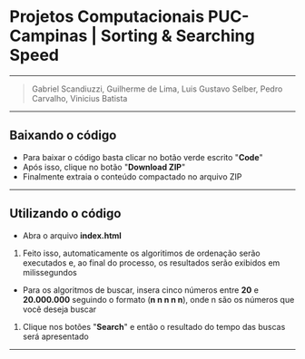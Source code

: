 # Projetos Computacionais PUC-Campinas | Sorting & Searching Speed

---

> Gabriel Scandiuzzi, Guilherme de Lima, Luis Gustavo Selber, Pedro Carvalho, Vinicius Batista

---

## Baixando o código

- Para baixar o código basta clicar no botão verde escrito "**Code**"
- Após isso, clique no botão "**Download ZIP**"
- Finalmente extraia o conteúdo compactado no arquivo ZIP

---

## Utilizando o código

- Abra o arquivo **index.html**
1. Feito isso, automaticamente os algoritimos de ordenação serão executados e, ao final do processo, os resultados serão exibidos em milissegundos
- Para os algoritmos de buscar, insera cinco números entre **20** e **20.000.000** seguindo o formato (**n n n n n**), onde n são os números que você deseja buscar
1. Clique nos botões "**Search**" e então o resultado do tempo das buscas será apresentado

---
